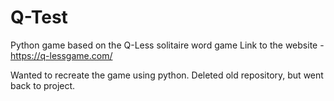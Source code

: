 # Q-Test
Python game based on the Q-Less solitaire word game 
Link to the website - https://q-lessgame.com/

Wanted to recreate the game using python. Deleted old repository, but went back to project.
